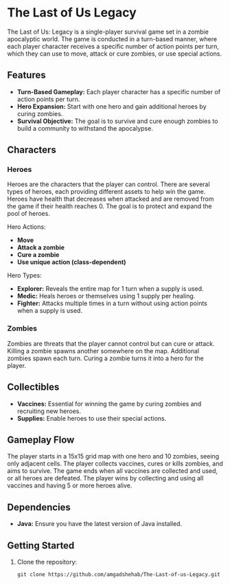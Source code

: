# The Last of Us Legacy

The Last of Us: Legacy is a single-player survival game set in a zombie apocalyptic world. The game is conducted in a turn-based manner, where each player character receives a specific number of action points per turn, which they can use to move, attack or cure zombies, or use special actions.

## Features

- **Turn-Based Gameplay:** Each player character has a specific number of action points per turn.
- **Hero Expansion:** Start with one hero and gain additional heroes by curing zombies.
- **Survival Objective:** The goal is to survive and cure enough zombies to build a community to withstand the apocalypse.

## Characters

### Heroes
Heroes are the characters that the player can control. There are several types of heroes, each providing different assets to help win the game. Heroes have health that decreases when attacked and are removed from the game if their health reaches 0. The goal is to protect and expand the pool of heroes.

Hero Actions:
- **Move**
- **Attack a zombie**
- **Cure a zombie**
- **Use unique action (class-dependent)**

Hero Types:
- **Explorer:** Reveals the entire map for 1 turn when a supply is used.
- **Medic:** Heals heroes or themselves using 1 supply per healing.
- **Fighter:** Attacks multiple times in a turn without using action points when a supply is used.

### Zombies
Zombies are threats that the player cannot control but can cure or attack. Killing a zombie spawns another somewhere on the map. Additional zombies spawn each turn. Curing a zombie turns it into a hero for the player.

## Collectibles

- **Vaccines:** Essential for winning the game by curing zombies and recruiting new heroes.
- **Supplies:** Enable heroes to use their special actions.

## Gameplay Flow

The player starts in a 15x15 grid map with one hero and 10 zombies, seeing only adjacent cells. The player collects vaccines, cures or kills zombies, and aims to survive. The game ends when all vaccines are collected and used, or all heroes are defeated. The player wins by collecting and using all vaccines and having 5 or more heroes alive.

## Dependencies

- **Java:** Ensure you have the latest version of Java installed.

## Getting Started

1. Clone the repository:
   ```
   git clone https://github.com/amgadshehab/The-Last-of-us-Legacy.git
   ```
